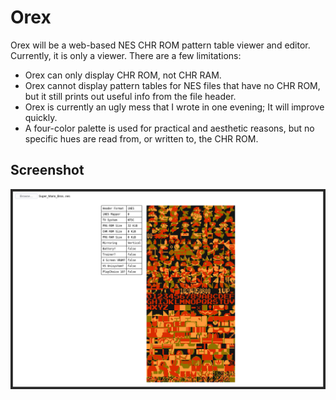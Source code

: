 # Orex

Orex will be a web-based NES CHR ROM pattern table viewer and editor. Currently, it is only a viewer. There are a few limitations:

* Orex can only display CHR ROM, not CHR RAM.
* Orex cannot display pattern tables for NES files that have no CHR ROM, but it still prints out useful info from the file header.
* Orex is currently an ugly mess that I wrote in one evening; It will improve quickly.
* A four-color palette is used for practical and aesthetic reasons, but no specific hues are read from, or written to, the CHR ROM.

## Screenshot

![Orex Screenshot](./doc/img/screenshot.png)
